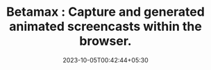 ---
title: "Betamax : Capture and generated animated screencasts within the browser."
date: 2023-10-05T00:42:44+05:30
---